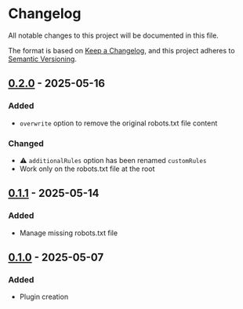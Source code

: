 # Changelog

All notable changes to this project will be documented in this file.

The format is based on [Keep a Changelog](https://keepachangelog.com/en/1.1.0/),
and this project adheres to [Semantic Versioning](https://semver.org/spec/v2.0.0.html).

<!-- markdownlint-configure-file { "MD024": { "siblings_only": true } } -->

## [0.2.0] - 2025-05-16

### Added

- `overwrite` option to remove the original robots.txt file content

### Changed

- ⚠️ `additionalRules` option has been renamed  `customRules`
- Work only on the robots.txt file at the root

## [0.1.1] - 2025-05-14

### Added

- Manage missing robots.txt file

## [0.1.0] - 2025-05-07

### Added

- Plugin creation

[0.2.0]: https://github.com/solution-libre/traefik-plugin-robots-txt/compare/v0.1.1...v0.2.0
[0.1.1]: https://github.com/solution-libre/traefik-plugin-robots-txt/compare/v0.1.0...v0.1.1
[0.1.0]: https://github.com/solution-libre/traefik-plugin-robots-txt/releases/tag/v0.1.0
